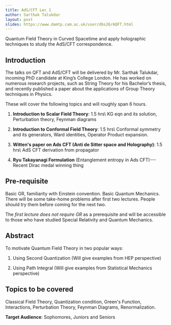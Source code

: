 ```yaml
---
title: AdS/CFT Lec 1
author: Sarthak Talukdar
layout: post
slides: https://www.damtp.cam.ac.uk/user/dbs26/AQFT.html
---
```


Quantum Field Theory in Curved Spacetime and apply holographic techniques to study the AdS/CFT correspondence.

<!--more-->

## Introduction

The talks on QFT and AdS/CFT will be delivered by Mr. Sarthak Talukdar, incoming PhD candidate at King’s College London. He has worked on numerous research projects, such as String Theory for his Bachelor’s thesis, and recently published a paper about the applications of Group Theory techniques in Physics.

These will cover the following topics and will roughly span 6 hours.

1. **Introduction to Scalar Field Theory**: 1.5 hrs\\
KG eqn and its solution, Perturbation theory, Feynman diagrams

2. **Introduction to Conformal Field Theory**: 1.5 hrs\\
Conformal symmetry and its generators, Ward identities, Operator Product expansion.

3. **Witten's paper on Ads CFT (Anti de Sitter space and Holography)**: 1.5 hrs\\
AdS CFT derivation from propagator 

4. **Ryu Takayanagi Formulation** (Entanglement entropy in Ads CFT)--- Recent Dirac medal winning thing

## Pre-requisite

Basic GR, familiarity with Einstein convention. Basic Quantum Mechanics. There will be some take-home problems after first two lectures. People should try them before coming for the next two.

The *first lecture does not require GR* as a prerequisite and will be accessible to those who have studied Special Relativity and Quantum Mechanics.

## Abstract

To motivate Quantum Field Theory in two popular ways:

1. Using Second Quantization (Will give examples from HEP perspective)

2. Using Path Integral (Will give examples from Statistical Mechanics perspective)

## Topics to be covered

Classical Field Theory, Quantization condition, Green's Function, Interactions, Perturbation Theory, Feynman Diagrams, Renormalization.

**Target Audience**: Sophomores, Juniors and Seniors